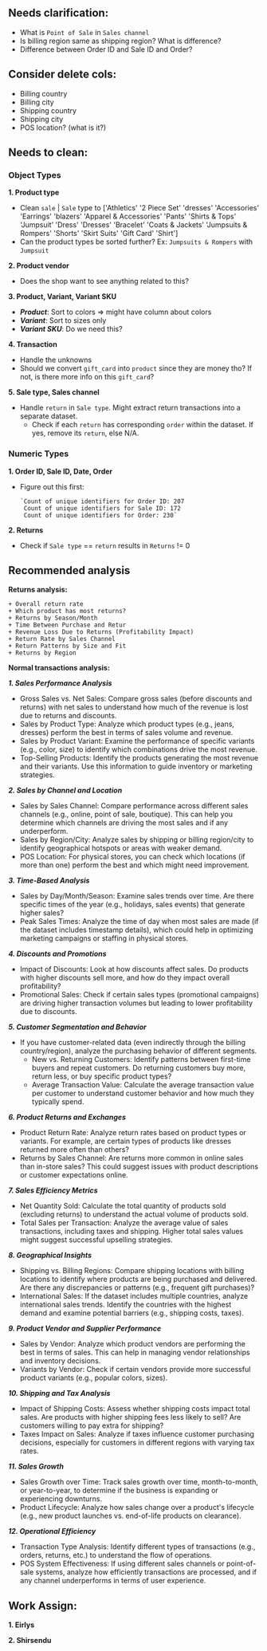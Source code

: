 ## Needs clarification:
- What is  `Point of Sale` in `Sales channel`
- Is billing region same as shipping region? What is difference?
- Difference between Order ID and Sale ID and Order?

## Consider delete cols:
- Billing country
- Billing city
- Shipping country
- Shipping city
- POS location? (what is it?)

## Needs to clean:
### Object Types
**1. Product type**
- Clean `sale` | `Sale` type to ['Athletics' '2 Piece Set' 'dresses' 'Accessories' 'Earrings' 'blazers' 'Apparel & Accessories' 'Pants' 'Shirts & Tops' 'Jumpsuit' 'Dress' 'Dresses' 'Bracelet' 'Coats & Jackets' 'Jumpsuits & Rompers' 'Shorts' 'Skirt Suits' 'Gift Card' 'Shirt']
- Can the product types be sorted further? Ex: `Jumpsuits & Rompers` with `Jumpsuit`

**2. Product vendor**
- Does the shop want to see anything related to this?

**3. Product, Variant, Variant SKU**
- ***Product***: Sort to colors => might have column about colors
- ***Variant***: Sort to sizes only
- ***Variant SKU***: Do we need this?

**4. Transaction**
- Handle the unknowns
- Should we convert `gift_card` into `product` since they are money tho? If not, is there more info on this `gift_card`?

**5. Sale type, Sales channel**
- Handle `return` in `Sale type`. Might extract return transactions into a separate dataset.
    + Check if each `return` has corresponding `order` within the dataset. If yes, remove its `return`, else N/A.

### Numeric Types
**1. Order ID, Sale ID, Date, Order**
- Figure out this first:

      `Count of unique identifiers for Order ID: 207
       Count of unique identifiers for Sale ID: 172
       Count of unique identifiers for Order: 230`

**2. Returns**
- Check if `Sale type` == `return` results in `Returns` != 0

## Recommended analysis
**Returns analysis:**

    + Overall return rate
    + Which product has most returns?
    + Returns by Season/Month
    + Time Between Purchase and Retur
    + Revenue Loss Due to Returns (Profitability Impact)
    + Return Rate by Sales Channel
    + Return Patterns by Size and Fit
    + Returns by Region
  
**Normal transactions analysis:**

***1. Sales Performance Analysis***

- Gross Sales vs. Net Sales: Compare gross sales (before discounts and returns) with net sales to understand how much of the revenue is lost due to returns and discounts.
- Sales by Product Type: Analyze which product types (e.g., jeans, dresses) perform the best in terms of sales volume and revenue.
- Sales by Product Variant: Examine the performance of specific variants (e.g., color, size) to identify which combinations drive the most revenue.
- Top-Selling Products: Identify the products generating the most revenue and their variants. Use this information to guide inventory or marketing strategies.

***2. Sales by Channel and Location***

- Sales by Sales Channel: Compare performance across different sales channels (e.g., online, point of sale, boutique). This can help you determine which channels are driving the most sales and if any underperform.
- Sales by Region/City: Analyze sales by shipping or billing region/city to identify geographical hotspots or areas with weaker demand.
- POS Location: For physical stores, you can check which locations (if more than one) perform the best and which might need improvement.

***3. Time-Based Analysis***

- Sales by Day/Month/Season: Examine sales trends over time. Are there specific times of the year (e.g., holidays, sales events) that generate higher sales?
- Peak Sales Times: Analyze the time of day when most sales are made (if the dataset includes timestamp details), which could help in optimizing marketing campaigns or staffing in physical stores.

***4. Discounts and Promotions***

- Impact of Discounts: Look at how discounts affect sales. Do products with higher discounts sell more, and how do they impact overall profitability?
- Promotional Sales: Check if certain sales types (promotional campaigns) are driving higher transaction volumes but leading to lower profitability due to discounts.

***5. Customer Segmentation and Behavior***

- If you have customer-related data (even indirectly through the billing country/region), analyze the purchasing behavior of different segments.
   + New vs. Returning Customers: Identify patterns between first-time buyers and repeat customers. Do returning customers buy more, return less, or buy specific product types?
   + Average Transaction Value: Calculate the average transaction value per customer to understand customer behavior and how much they typically spend.

***6. Product Returns and Exchanges***

- Product Return Rate: Analyze return rates based on product types or variants. For example, are certain types of products like dresses returned more often than others?
- Returns by Sales Channel: Are returns more common in online sales than in-store sales? This could suggest issues with product descriptions or customer expectations online.

***7. Sales Efficiency Metrics***

- Net Quantity Sold: Calculate the total quantity of products sold (excluding returns) to understand the actual volume of products sold.
- Total Sales per Transaction: Analyze the average value of sales transactions, including taxes and shipping. Higher total sales values might suggest successful upselling strategies.

***8. Geographical Insights***

- Shipping vs. Billing Regions: Compare shipping locations with billing locations to identify where products are being purchased and delivered. Are there any discrepancies or patterns (e.g., frequent gift purchases)?
- International Sales: If the dataset includes multiple countries, analyze international sales trends. Identify the countries with the highest demand and examine potential barriers (e.g., shipping costs, taxes).

***9. Product Vendor and Supplier Performance***

- Sales by Vendor: Analyze which product vendors are performing the best in terms of sales. This can help in managing vendor relationships and inventory decisions.
- Variants by Vendor: Check if certain vendors provide more successful product variants (e.g., popular colors, sizes).

***10. Shipping and Tax Analysis***

- Impact of Shipping Costs: Assess whether shipping costs impact total sales. Are products with higher shipping fees less likely to sell? Are customers willing to pay extra for shipping?
- Taxes Impact on Sales: Analyze if taxes influence customer purchasing decisions, especially for customers in different regions with varying tax rates.

***11. Sales Growth***

- Sales Growth over Time: Track sales growth over time, month-to-month, or year-to-year, to determine if the business is expanding or experiencing downturns.
- Product Lifecycle: Analyze how sales change over a product's lifecycle (e.g., new product launches vs. end-of-life products on clearance).

***12. Operational Efficiency***

- Transaction Type Analysis: Identify different types of transactions (e.g., orders, returns, etc.) to understand the flow of operations.
- POS System Effectiveness: If using different sales channels or point-of-sale systems, analyze how efficiently transactions are processed, and if any channel underperforms in terms of user experience.

## Work Assign:
**1. Eirlys**

**2. Shirsendu**


































